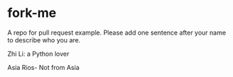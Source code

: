 # fork-me

A repo for pull request example. Please add one sentence after your name to describe who you are.



Zhi Li: a Python lover

Asia Rios- Not from Asia


